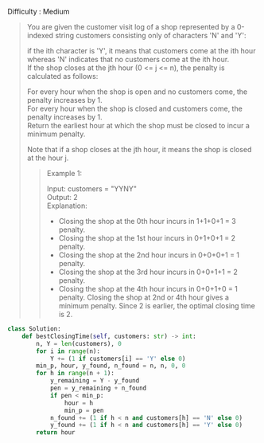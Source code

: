 Difficulty : Medium 

>You are given the customer visit log of a shop represented by a 0-indexed string customers consisting only of characters 'N' and 'Y':  
>
>if the ith character is 'Y', it means that customers come at the ith hour 
>whereas 'N' indicates that no customers come at the ith hour.  
>If the shop closes at the jth hour (0 <= j <= n), the penalty is calculated as follows:  
>
>For every hour when the shop is open and no customers come, the penalty increases by 1.  
>For every hour when the shop is closed and customers come, the penalty increases by 1.  
>Return the earliest hour at which the shop must be closed to incur a minimum penalty.  
>
>Note that if a shop closes at the jth hour, it means the shop is closed at the hour j.  
>>
>>Example 1:
>>
>>Input: customers = "YYNY"  
>>Output: 2  
>>Explanation: 
>>- Closing the shop at the 0th hour incurs in 1+1+0+1 = 3 penalty.
>>- Closing the shop at the 1st hour incurs in 0+1+0+1 = 2 penalty.
>>- Closing the shop at the 2nd hour incurs in 0+0+0+1 = 1 penalty.
>>- Closing the shop at the 3rd hour incurs in 0+0+1+1 = 2 penalty.
>>- Closing the shop at the 4th hour incurs in 0+0+1+0 = 1 penalty.
>>Closing the shop at 2nd or 4th hour gives a minimum penalty. Since 2 is earlier, the optimal closing time is 2.

```python
class Solution:
    def bestClosingTime(self, customers: str) -> int:
        n, Y = len(customers), 0
        for i in range(n):
            Y += (1 if customers[i] == 'Y' else 0)
        min_p, hour, y_found, n_found = n, n, 0, 0
        for h in range(n + 1):
            y_remaining = Y - y_found
            pen = y_remaining + n_found
            if pen < min_p:
                hour = h
                min_p = pen
            n_found += (1 if h < n and customers[h] == 'N' else 0)
            y_found += (1 if h < n and customers[h] == 'Y' else 0)
        return hour
```
